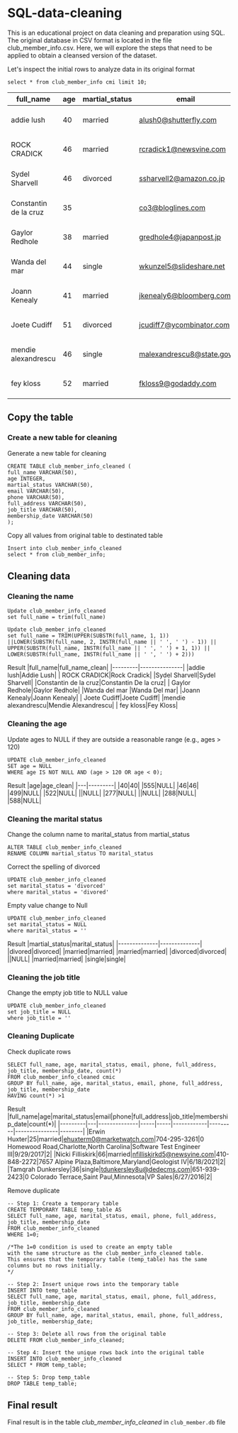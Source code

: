 # SQL-data-cleaning
This is an educational project on data cleaning and preparation using SQL. The original database in CSV format is located in the file club_member_info.csv. Here, we will explore the steps that need to be applied to obtain a cleansed version of the dataset.

Let's inspect the initial rows to analyze data in its original format

`select * from club_member_info cmi limit 10;`

|full_name|age|martial_status|email|phone|full_address|job_title|membership_date|
|---------|---|--------------|-----|-----|------------|---------|---------------|
|addie lush|40|married|alush0@shutterfly.com|254-389-8708|3226 Eastlawn Pass,Temple,Texas|Assistant Professor|7/31/2013|
|      ROCK CRADICK|46|married|rcradick1@newsvine.com|910-566-2007|4 Harbort Avenue,Fayetteville,North Carolina|Programmer III|5/27/2018|
|Sydel Sharvell|46|divorced|ssharvell2@amazon.co.jp|702-187-8715|4 School Place,Las Vegas,Nevada|Budget/Accounting Analyst I|10/6/2017|
|Constantin de la cruz|35||co3@bloglines.com|402-688-7162|6 Monument Crossing,Omaha,Nebraska|Desktop Support Technician|10/20/2015|
|  Gaylor Redhole|38|married|gredhole4@japanpost.jp|917-394-6001|88 Cherokee Pass,New York City,New York|Legal Assistant|5/29/2019|
|Wanda del mar       |44|single|wkunzel5@slideshare.net|937-467-6942|10864 Buhler Plaza,Hamilton,Ohio|Human Resources Assistant IV|3/24/2015|
|Joann Kenealy|41|married|jkenealy6@bloomberg.com|513-726-9885|733 Hagan Parkway,Cincinnati,Ohio|Accountant IV|4/17/2013|
|   Joete Cudiff|51|divorced|jcudiff7@ycombinator.com|616-617-0965|975 Dwight Plaza,Grand Rapids,Michigan|Research Nurse|11/16/2014|
|mendie alexandrescu|46|single|malexandrescu8@state.gov|504-918-4753|34 Delladonna Terrace,New Orleans,Louisiana|Systems Administrator III|3/12/1921|
| fey kloss|52|married|fkloss9@godaddy.com|808-177-0318|8976 Jackson Park,Honolulu,Hawaii|Chemical Engineer|11/5/2014|

## Copy the table
### Create a new table for cleaning
Generate a new table for cleaning

    CREATE TABLE club_member_info_cleaned (
	full_name VARCHAR(50),
	age INTEGER,
	martial_status VARCHAR(50),
	email VARCHAR(50),
	phone VARCHAR(50),
	full_address VARCHAR(50),
	job_title VARCHAR(50),
	membership_date VARCHAR(50)
    );
Copy all values from original table to destinated table

    Insert into club_member_info_cleaned
    select * from club_member_info;

## Cleaning data
### Cleaning the name

	Update club_member_info_cleaned 
	set full_name = trim(full_name)

 	Update club_member_info_cleaned 
	set full_name = TRIM(UPPER(SUBSTR(full_name, 1, 1)) ||LOWER(SUBSTR(full_name, 2, INSTR(full_name || ' ', ' ') - 1)) || UPPER(SUBSTR(full_name, INSTR(full_name || ' ', ' ') + 1, 1)) || LOWER(SUBSTR(full_name, INSTR(full_name || ' ', ' ') + 2)))

Result
|full_name|full_name_clean|
|---------|---------------|
|addie lush|Addie Lush|
|      ROCK CRADICK|Rock Cradick|
|Sydel Sharvell|Sydel Sharvell|
|Constantin de la cruz|Constantin De la cruz|
|  Gaylor Redhole|Gaylor Redhole|
|Wanda del mar       |Wanda Del mar|
|Joann Kenealy|Joann Kenealy|
|   Joete Cudiff|Joete Cudiff|
|mendie alexandrescu|Mendie Alexandrescu|
| fey kloss|Fey Kloss|

### Cleaning the age
Update ages to NULL if they are outside a reasonable range (e.g., ages > 120)

    UPDATE club_member_info_cleaned 
    SET age = NULL
    WHERE age IS NOT NULL AND (age > 120 OR age < 0);
Result
|age|age_clean|
|---|---------|
|40|40|
|555|NULL|
|46|46|
|499|NULL|
|522|NULL|
||NULL|
|277|NULL|
||NULL|
|288|NULL|
|588|NULL|

### Cleaning the marital status
Change the column name to marital_status from martial_status

    ALTER TABLE club_member_info_cleaned 
    RENAME COLUMN martial_status TO marital_status
Correct the spelling of divorced

    UPDATE club_member_info_cleaned 
    set marital_status = 'divorced'
    where marital_status = 'divored'
Empty value change to Null

	UPDATE club_member_info_cleaned
 	set marital_status = NULL
  	where marital_status = ''
Result
|martial_status|marital_status|
|--------------|--------------|
|divored|divorced|
|married|married|
|married|married|
|divorced|divorced|
||NULL|
|married|married|
|single|single|

### Cleaning the job title
Change the empty job title to NULL value

    UPDATE club_member_info_cleaned
	set job_title = NULL
	where job_title = ''
### Cleaning Duplicate
Check duplicate rows

 	SELECT full_name, age, marital_status, email, phone, full_address, job_title, membership_date, count(*)
	FROM club_member_info_cleaned cmic 
	GROUP BY full_name, age, marital_status, email, phone, full_address, job_title, membership_date
	HAVING count(*) >1

Result
|full_name|age|marital_status|email|phone|full_address|job_title|membership_date|count(*)|
|---------|---|--------------|-----|-----|------------|---------|---------------|--------|
|Erwin Huxter|25|married|ehuxterm0@marketwatch.com|704-295-3261|0 Homewood Road,Charlotte,North Carolina|Software Test Engineer III|9/29/2017|2|
|Nicki Filliskirk|66|married|nfilliskirkd5@newsvine.com|410-848-2272|7657 Alpine Plaza,Baltimore,Maryland|Geologist IV|6/18/2021|2|
|Tamqrah Dunkersley|36|single|tdunkersley8u@dedecms.com|651-939-2423|0 Colorado Terrace,Saint Paul,Minnesota|VP Sales|6/27/2016|2|

Remove duplicate

	-- Step 1: Create a temporary table
	CREATE TEMPORARY TABLE temp_table AS
	SELECT full_name, age, marital_status, email, phone, full_address, job_title, membership_date
	FROM club_member_info_cleaned
	WHERE 1=0;
 
	/*The 1=0 condition is used to create an empty table
	with the same structure as the club_member_info_cleaned table.
	This ensures that the temporary table (temp_table) has the same columns but no rows initially.
	*/
 
	-- Step 2: Insert unique rows into the temporary table
	INSERT INTO temp_table
	SELECT full_name, age, marital_status, email, phone, full_address, job_title, membership_date
	FROM club_member_info_cleaned
	GROUP BY full_name, age, marital_status, email, phone, full_address, job_title, membership_date;

	-- Step 3: Delete all rows from the original table
	DELETE FROM club_member_info_cleaned;

	-- Step 4: Insert the unique rows back into the original table
	INSERT INTO club_member_info_cleaned
	SELECT * FROM temp_table;

	-- Step 5: Drop temp_table
	DROP TABLE temp_table;


## Final result
Final result is in the table *club_member_info_cleaned* in `club_member.db` file
